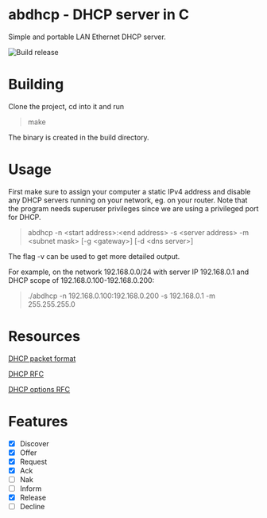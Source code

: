 # abdhcp - DHCP server in C
Simple and portable LAN Ethernet DHCP server.

![Build release](https://github.com/andrebystrom/abdhcp/actions/workflows/build.yml/badge.svg)

# Building
Clone the project, cd into it and run 
>make

The binary is created in the build directory.

# Usage
First make sure to assign your computer a static IPv4 address and disable any DHCP servers running on your network, eg. on your router.
Note that the program needs superuser privileges since we are using a privileged port for DHCP.

>abdhcp -n \<start address>:\<end address> -s \<server address> -m \<subnet mask> [-g \<gateway>] [-d \<dns server>]

The flag -v can be used to get more detailed output.

For example, on the network 192.168.0.0/24 with server IP 192.168.0.1 and
DHCP scope of 192.168.0.100-192.168.0.200:

>./abdhcp -n 192.168.0.100:192.168.0.200 -s 192.168.0.1 -m 255.255.255.0


# Resources
[DHCP packet format](https://techhub.hpe.com/eginfolib/networking/docs/switches/5120si/cg/5998-8491_l3-ip-svcs_cg/content/436042653.htm)

[DHCP RFC](https://www.rfc-editor.org/rfc/rfc2131)

[DHCP options RFC](https://www.rfc-editor.org/rfc/rfc2132)

# Features
- [x] Discover
- [x] Offer
- [X] Request
- [X] Ack
- [ ] Nak
- [ ] Inform
- [X] Release
- [ ] Decline
